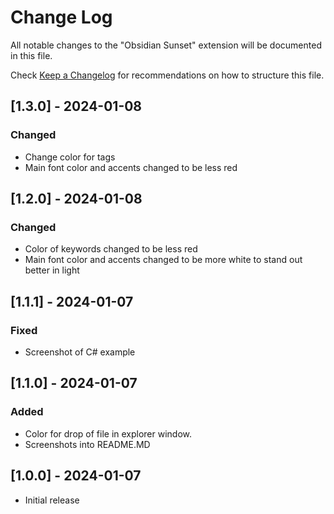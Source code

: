 # Change Log

All notable changes to the "Obsidian Sunset" extension will be documented in this file.

Check [Keep a Changelog](http://keepachangelog.com/) for recommendations on how to structure this file.

## [1.3.0] - 2024-01-08

### Changed

- Change color for tags
- Main font color and accents changed to be less red

## [1.2.0] - 2024-01-08

### Changed

- Color of keywords changed to be less red
- Main font color and accents changed to be more white to stand out better in light

## [1.1.1] - 2024-01-07

### Fixed

- Screenshot of C# example

## [1.1.0] - 2024-01-07

### Added

- Color for drop of file in explorer window.
- Screenshots into README.MD

## [1.0.0] - 2024-01-07

- Initial release
